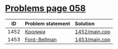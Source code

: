 # [Problems page 058](https://www.e-olymp.com/en/problems?page=58)


| ID | Problem statement                                      | Solution                     |
|:--:|:-------------------------------------------------------|:-----------------------------|
|1452|[Кролики     ](https://www.e-olymp.com/en/problems/1452)|[1452/main.cpp](1452/main.cpp)|
|1453|[Ford-Bellman](https://www.e-olymp.com/en/problems/1453)|[1453/main.cpp](1453/main.cpp)|

